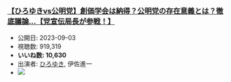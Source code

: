 ### [【ひろゆきvs公明党】創価学会は納得？公明党の存在意義とは？徹底議論…【党宣伝局長が参戦！】](https://www.youtube.com/watch?v=nd1_O8GADYw)
-   公開日: 2023-09-03
-   視聴数: 919,319
-   **いいね数: 10,630**
-   出演者: [ひろゆき](/rehacq_fan/people/ひろゆき "wikilink"), 伊佐進一
- [![](https://img.youtube.com/vi/nd1_O8GADYw/hqdefault.jpg)](https://www.youtube.com/watch?v=nd1_O8GADYw)
